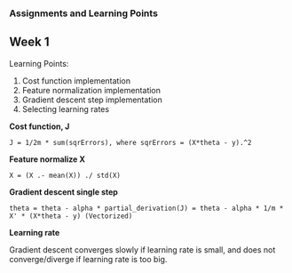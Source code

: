 ### Assignments and Learning Points

## Week 1

Learning Points:
1. Cost function implementation
2. Feature normalization implementation
3. Gradient descent step implementation
4. Selecting learning rates

**Cost function, J**

`J = 1/2m * sum(sqrErrors), where sqrErrors = (X*theta - y).^2`

**Feature normalize X**

`X = (X .- mean(X)) ./ std(X)`

**Gradient descent single step**

`theta = theta - alpha * partial_derivation(J) = theta - alpha * 1/m * X' * (X*theta - y) (Vectorized)`

**Learning rate**

Gradient descent converges slowly if learning rate is small, and does not converge/diverge if learning rate is too big.
